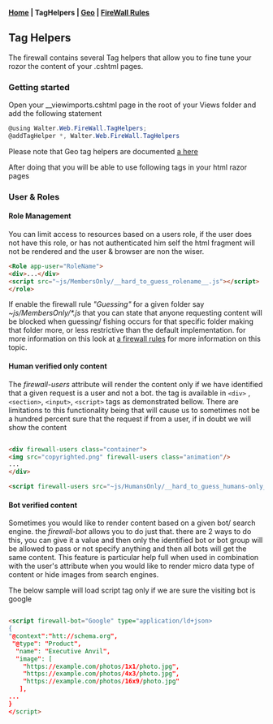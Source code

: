 ﻿__[Home](help.md) | TagHelpers | [Geo](Geo.md) | [FireWall Rules](Rules.md)__

## Tag Helpers
The firewall contains several Tag helpers that allow you to fine tune your rozor the content of your .cshtml pages.

### Getting started
Open your  __viewimports.cshtml page in the root of your Views folder and add the following statement
```C#
@using Walter.Web.FireWall.TagHelpers;
@addTagHelper *, Walter.Web.FireWall.TagHelpers 
```	

Please note that Geo tag helpers are documented [a here](Geo.md)

After doing that you will be able to use following tags in your html razor pages
### User & Roles

#### Role Management
You can limit access to resources based on a users role, if the user does not have this role, or has not authenticated him self the html fragment will not be rendered and the user & browser are non the wiser.
```html
<Role app-user="RoleName">
<div>...</div>
<script src="~js/MembersOnly/__hard_to_guess_rolename__.js"></script>
</role>
```	

If enable the firewall rule _"Guessing"_ for a given folder say _~js/MembersOnly/*.js_ that you can state that anyone requesting 
content will be blocked when guessing/ fishing occurs for that specific folder making that folder more, or less restrictive than the default implementation.
for more information on this look at [a  firewall rules](rules.md) for more information on this topic.

#### Human verified only content
 The *firewall-users* attribute will render the content only if we have identified that a given request is a user and not a bot. the tag is available in  ```<div>``` , ```<section>```, ```<input>```, ```<script>``` tags as demonstrated bellow. There are limitations to this functionality being that will cause us to sometimes not be a hundred percent sure that the request if from a user, if in doubt we will show the content
```html

<div firewall-users class="container">
<img src="copyrighted.png" firewall-users class="animation"/>
...
</div>

<script firewall-users src="~js/HumansOnly/__hard_to_guess_humans-only__.js"></script>

```	


#### Bot verified content
Sometimes you would like to render content based on a given bot/ search engine. the *firewall-bot* allows you to do just that.
there are 2 ways to do this, you can give it a value and then only the identified bot or bot group will be allowed to pass or not specify anything and then all bots will get the same content.
This feature is particular help full when used in combination with the user's attribute when you would like to render micro data type of content or hide images from search engines. 

The below sample will load script tag only if we are sure the visiting bot is google
  
```html

<script firewall-bot="Google" type="application/ld+json>
{
"@context":"htt://schema.org",
 "@type": "Product",
  "name": "Executive Anvil",
  "image": [
    "https://example.com/photos/1x1/photo.jpg",
    "https://example.com/photos/4x3/photo.jpg",
    "https://example.com/photos/16x9/photo.jpg"
   ],
...
}
</script>

```	